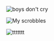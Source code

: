 ![boys don't cry](https://github.com/user-attachments/assets/3762cc94-de5a-4b6c-9842-6e018bee3e1b)

![My scrobbles](https://lastfm-recently-played.vercel.app/api?user=resfrios&width=1000&count=3&loved=true&loved_style=1&header_style=compact_stats_only&show_user=always&footer_style=wave&bg_color=73ae5c)

![ttttttt](https://github.com/user-attachments/assets/1e915d6d-884c-459d-b394-5d638f0a31c5)
